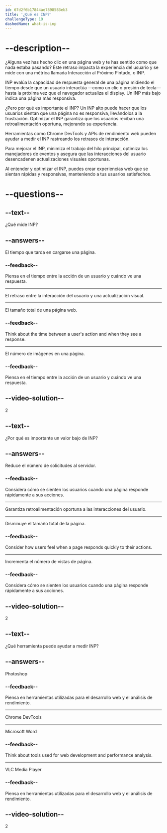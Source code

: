 ```yaml
---
id: 67d2f6b17844ae7898583eb3
title: '¿Qué es INP?'
challengeType: 19
dashedName: what-is-inp
---
```


# --description--

¿Alguna vez has hecho clic en una página web y te has sentido como que nada estaba pasando? Este retraso impacta la experiencia del usuario y se mide con una métrica llamada Interacción al Próximo Pintado, o INP.

INP evalúa la capacidad de respuesta general de una página midiendo el tiempo desde que un usuario interactúa —como un clic o presión de tecla— hasta la próxima vez que el navegador actualiza el display. Un INP más bajo indica una página más responsiva.

¿Pero por qué es importante el INP? Un INP alto puede hacer que los usuarios sientan que una página no es responsiva, llevándolos a la frustración. Optimizar el INP garantiza que los usuarios reciban una retroalimentación oportuna, mejorando su experiencia.

Herramientas como Chrome DevTools y APIs de rendimiento web pueden ayudar a medir el INP rastreando los retrasos de interacción.

Para mejorar el INP, minimiza el trabajo del hilo principal, optimiza los manejadores de eventos y asegura que las interacciones del usuario desencadenen actualizaciones visuales oportunas.

Al entender y optimizar el INP, puedes crear experiencias web que se sientan rápidas y responsivas, manteniendo a tus usuarios satisfechos.

# --questions--

## --text--

¿Qué mide INP?

## --answers--

El tiempo que tarda en cargarse una página.

### --feedback--

Piensa en el tiempo entre la acción de un usuario y cuándo ve una respuesta.

---

El retraso entre la interacción del usuario y una actualización visual.

---

El tamaño total de una página web.

### --feedback--

Think about the time between a user's action and when they see a response.

---

El número de imágenes en una página.

### --feedback--

Piensa en el tiempo entre la acción de un usuario y cuándo ve una respuesta.

## --video-solution--

2

## --text--

¿Por qué es importante un valor bajo de INP?

## --answers--

Reduce el número de solicitudes al servidor.

### --feedback--

Considera cómo se sienten los usuarios cuando una página responde rápidamente a sus acciones.

---

Garantiza retroalimentación oportuna a las interacciones del usuario.

---

Disminuye el tamaño total de la página.

### --feedback--

Consider how users feel when a page responds quickly to their actions.

---

Incrementa el número de vistas de página.

### --feedback--

Considera cómo se sienten los usuarios cuando una página responde rápidamente a sus acciones.

## --video-solution--

2

## --text--

¿Qué herramienta puede ayudar a medir INP?

## --answers--

Photoshop

### --feedback--

Piensa en herramientas utilizadas para el desarrollo web y el análisis de rendimiento.

---

Chrome DevTools

---

Microsoft Word

### --feedback--

Think about tools used for web development and performance analysis.

---

VLC Media Player

### --feedback--

Piensa en herramientas utilizadas para el desarrollo web y el análisis de rendimiento.

## --video-solution--

2
